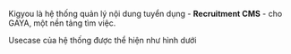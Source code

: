 
Kigyou là hệ thống quản lý nội dung tuyển dụng - **Recruitment CMS** - cho GAYA, một nền tảng tìm việc.

Usecase của hệ thống được thể hiện như hình dưới

